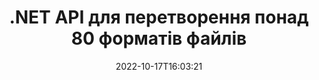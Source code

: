 ---
############################# Static ############################
layout: "product"
date: 2022-10-17T16:03:21
draft: false

product: "Conversion"
product_tag: "conversion"
platform: .NET
platform_tag: net

############################# Head ############################
head_title: "C# .NET Document Conversion API | Перетворення зображень PDF Word Excel PPTX HTML"
head_description: "C# API перетворення документів .NET. Конвертуйте PDF Word DOC DOCX, електронні таблиці Excel PPT PPTX, HTML, PSD, MPT MPP, Email MSG EMLX, AutoCAD і формати файлів зображень."

############################# Header ############################
title: ".NET API для перетворення понад 80 форматів файлів"
description: "Простий API для інтеграції функцій перетворення документів і зображень у програми .NET без встановлення будь-якого зовнішнього програмного забезпечення."
button:
    enable: true
    icon: "fas fa-arrow-down"
    label: "Завантажте безкоштовну пробну версію"
    link: "https://downloads.groupdocs.com/conversion/net"

############################# SubMenu ############################
submenu:
    enable: true
    
    left:
        img_alt: "GroupDocs.Conversion for .NET"
        image: "https://www.groupdocs.cloud/templates/groupdocs/images/product-logos/groupdocs-conversion-net.png"
        product: "GroupDocs.Conversion"
        platform: ".NET"

    middle:
        button:
            # button loop
            - link: "#overview"
              text: "Огляд"

            # button loop
            - link: "#features"
              text: "особливості"

            # button loop
            - link: "#support"
              text: "Підтримка"

            # button loop
            - link: "https://products.groupdocs.app/conversion"
              text: "Жива демо"

            # button loop
            - link: "https://purchase.groupdocs.com/pricing/conversion/net"
              text: "Ціноутворення"

    right:
        link_download: "https://downloads.groupdocs.com/conversion"
        link_learn: "https://docs.groupdocs.com/conversion/net/"
        link_buy: "https://purchase.groupdocs.com"

############################# Overview ############################
overview:
    enable: true
    content: |
      GroupDocs.Conversion for .NET пропонує простий набір API, що дозволяє розробникам створювати потужні програми для конвертації документів у C#, ASP.NET та інших пов’язаних з .NET технологіях. API GroupDocs.Conversion for .NET забезпечує швидке, ефективне та надійне рішення для конвертації файлів для ваших кінцевих користувачів. Він підтримує виконання точних перетворень серед усіх популярних форматів бізнес-документів, включаючи: PDF, HTML, електронну пошту, документи Microsoft Word, електронні таблиці Excel, презентації PowerPoint, Project, Photoshop, CorelDraw, AutoCAD, діаграми, формати файлів растрових зображень та багато іншого. Бібліотека конвертера документів автоматично визначає формат вихідного документа та дає вам усі можливості для перетворення всього документа або окремих сторінок у потрібний вихідний формат. Простіше замінити відсутні шрифти бажаними та додати водяні знаки з текстом або зображенням на будь-яку сторінку документа.

      GroupDocs.Conversion for .NET можна використовувати для розробки програм у будь-якому середовищі розробки, орієнтованому на платформу .NET. Він сумісний з усіма мовами на основі .NET і підтримує популярні операційні системи (Windows, Linux, MacOS), де можна встановити фреймворки Mono або .NET (включаючи .NET Core).
    tabs:
      enable: true
      
      ## TAB ONE ##
      tab_one:
        description: |
          Нижче наведено огляд GroupDocs.Conversion for .NET:
        
        right:
          enable: true
          icon: "fab fa-html5"
          title: "Огляд"
          content: |
            * Автоматичне визначення типу файлу
            * Перетворення документів
            * Перетворення презентацій
            * Перетворення електронних таблиць
            * Перетворення растрових зображень
            * Перетворення PDF-документів
            * Перетворення інших форматів
            * Застосувати водяний знак
            * Вкажіть пароль файлу
            * Налаштувати перетворення

      ## TAB TWO ##
      tab_two:
        description: |
          GroupDocs.Conversion for .NET підтримує конвертацію між усіма популярними та широко використовуваними [форматами файлів документів](https://docs.groupdocs.com/conversion/net/supported-document-formats/).

        left:
          enable: true
          table:
            # table loop
            - title: "Перетворити з:"
              content: |
                * **Документи**: DOC, DOCX, DOCM, DOT, DOTX, DOTM, RTF, TXT, ODT, OTT
                * **Електронні таблиці**: XLS, XLSX, XLSM, XLSB, CSV, XLS2003, ODS, TSV, XLT, XLTX, XLTM, XLAM, FODS, SXC
                * **Презентації**: PPT, PPTX, PPS, PPSX, ODP, POT, POTX, POTM, PPTM, PPSM, FODP
                * **Зображення**: TIF, TIFF, JPG, JPEG, PNG, GIF, BMP, ICO, DIB, JPC, JPEG-LS, JPEG2000
                * **Портативний**: PDF, XPS, OXPS, EPUB
                * **HTML**: HTM, HTML, MHTML
                * **Метафайли**: EMZ, WMZ
                * **PhotoShop**: PSD
                * **Проект**: MPP, MPT, MPX
                * **Outlook**: PST, OST
                * **Електронна пошта**: MSG, EML, EMLX
                * **Діаграми**: VSD, VSDX, VSDM, VSS, VSSM, VST, VSTM, VSX, VTX, VDW, VDX, SVG, SVGZ
                * **AutoCAD**: DXF, DWG, DWF, STL, IFC, DWT
                * **PostScript**: EPS, PS, PSL, CGM
                * **CorelDRAW**: CDR, CMX
                * **Інше**: VCF, PLT, LGS, OTG, MD, AI, LOG

        right:
          enable: true
          table:
            # table loop
            - title: "Перетворити на:"
              content: |
                * **Документи**: DOC, DOCX, DOCM, DOT, DOTX, DOTM, RTF, TXT, ODT, OTT
                * **Електронні таблиці**: XLS, XLSX, XLSM, XLSB, CSV, XLS2003, TSV, XLTX, ODS, XLAM, FODS, DIF, SXC
                * **Презентації**: PPT, PPTX, PPS, PPSX, ODP, POTX, POTM, PPTM, PPSM, FODP
                * **Зображення**: TIF, TIFF, JPG, JPEG, PNG, GIF, BMP, ICO, JPEG2000
                * **Метафайли**: EMF, WMF, EMZ, WMZ
                * **Діаграми**: SVGZ
                * **Портативний**: PDF, XPS
                * **HTML**: HTM, HTML, MHTML
                * **Інше**: MD

      ## TAB THREE ##
      tab_three:
        description: |
          GroupDocs.Conversion for .NET підтримує такі операційні системи, фреймворки та менеджери пакетів:
      
        left:
          enable: true
          table:
            # table loop
            - icon: "fab fa-windows"
              title: "Операційні системи"
              content: |
                Windows Desktop, Windows Server, Windows Azure, Linux, MacOS

            # table loop
            - icon: "fas fa-code"
              title: "Підтримувані фреймворки"
              content: |
                Frameworks: .NET Framework, .NET Standard, .NET Core, Mono

        right:
          enable: true
          table:
            # table loop
            - icon: "fas fa-box"
              title: "Менеджер пакетів"
              content: |
                Nuget

            # table loop
            - icon: "fas fa-tools"
              title: "Менеджер пакетів"
              content: |
                Microsoft Visual Studio, Xamarin, MonoDevelop

############################# Features ############################
features:
    enable: true
    title: "Функції GroupDocs.Conversion for .NET"

    feature:
      # feature loop
      - icon: "fas fa-copy"
        content: "Проста інтеграція та обмежене ліцензування"

      # feature loop
      - icon: "fas fa-eye"
        content: "Встановіть параметр масштабування за замовчуванням під час перетворення на слова, слайди чи клітинки"

      # feature loop
      - icon: "fas fa-bolt"
        content: "Перетворюйте в/з усіх популярних форматів растрових зображень і призначайте зображення DPI, висоту та ширину"
      
      # feature loop
      - icon: "fas fa-file-powerpoint"
        content: "Перетворюйте PDF і зображення на градації сірого та лінеаризуйте PDF-документ для Інтернету"

      # feature loop
      - icon: "fas fa-code"
        content: "Укажіть рівень закладки, рівень заголовка та розгорнутий рівень у Word для перетворення PDF/XPS"

      # feature loop
      - icon: "fas fa-cloud"
        content: "Налаштуйте та розмістіть водяний знак у конвертованому документі як фон для відображення за текстом"

      # feature loop
      - icon: "fas fa-remove-format"
        content: "Відобразити заголовок електронної пошти під час перетворення з електронної пошти"

      # feature loop
      - icon: "fas fa-comment-slash"
        content: "Встановіть спеціальні каталоги шрифтів і явно завантажте/замініть шрифт під час перетворення документа"

      # feature loop
      - icon: "fas fa-location-arrow"
        content: "Встановити шрифт за замовчуванням для заміни відсутніх шрифтів для перетворення документів, слайдів і електронних таблиць"

      # feature loop
      - icon: "fas fa-border-all"
        content: ""

      # feature loop
      - icon: "fas fa-wrench"
        content: "Перетворіть електронну таблицю з лініями сітки та видаліть коментарі зі слайдів під час конвертації"

      # feature loop
      - icon: "fas fa-columns"
        content: "Перетворення певних сторінок документа у формат PDF і перетворення певного діапазону клітинок у електронні таблиці"

      # feature loop
      - icon: "fas fa-file-word"
        content: "Показувати приховані аркуші та пропускати порожні рядки та стовпці під час конвертації електронних таблиць"

      # feature loop
      - icon: "fas fa-envelope"
        content: "Підрахувати загальну кількість сторінок документа та встановити пароль для незахищеного документа під час перетворення"

      # feature loop
      - icon: "fas fa-print"
        content: "Можливість видаляти анотації та вбудовані файли з PDF"

      # feature loop
      - icon: "fas fa-file-archive"
        content: "Створіть розмітку, сумісну з HTML 5, під час перетворення на HTML"

      # feature loop
      - icon: "fas fa-lock"
        content: "Автоматичне визначення типу джерела та повернення всіх можливих перетворень під час перетворення з потоку"

      # feature loop
      - icon: "fas fa-file-code"
        content: "Можливість повертати кожну сторінку в окремому потоці під час конвертації у PDF або HTML"
      
      # feature loop
      - icon: "fas fa-fill-drip"
        content: "Показувати/приховувати розмітку, коментарі та відстежувати зміни під час конвертації з Word"

      # feature loop
      - icon: "fas fa-file-excel"
        content: "Перетворення DOCX у Tiff G3 із опцією затінення"

      # feature loop
      - icon: "fas fa-heading"
        content: "Конвертуйте певні макети під час конвертації з документа САПР"

      # feature loop
      - icon: "fas fa-project-diagram"
        content: "Автоматичне присвоєння імен під час збереження перетвореного документа у файл"

      # feature loop
      - icon: "fas fa-cube"
        content: "Ліцензійне ліцензування Підтримується виставлення рахунків на основі використання API"

      # feature loop
      - icon: "fab fa-uncharted"
        content: "Перетворення діаграм у формати файлів обробки тексту"
      
      # feature loop
      - icon: "fab fa-uncharted"
        content: "Додайте номери сторінок під час перетворення HTML у текстовий документ"

      # feature loop
      - icon: "fab fa-uncharted"
        content: "Перетворюйте XML-документи в будь-який формат без перетворення"

      # feature loop
      - icon: "fab fa-uncharted"
        content: "Відстежуйте хід перетворення файлу (початок, кінець) безпосередньо з клієнтської програми"

    more_feature:
      # more_feature_loop
      - title: "Легко конвертуйте формати документів"
        content: |
          За допомогою GroupDocs.Conversion for .NET конвертувати формат файлу документа дуже легко. У наступному прикладі показано, як конвертувати файл PDF у файл DOC за допомогою C#:  
            
          {features.more_feature.step1} 
          {features.more_feature.step2} 
          {features.more_feature.step3} 
            
          ```csharp    
           // Завантажте вихідний файл DOCX для перетворення
          var converter = new GroupDocs.Conversion.Converter("input.docx");
          // Підготуйте параметри перетворення для цільового формату PDF
          var convertOptions = converter.GetPossibleConversions()["pdf"].ConvertOptions;
          // Перетворити у формат PDF
          converter.Convert("output.pdf", convertOptions);
          ```
            
      # more_feature_loop
      - title: "Перетворення у формати зображень"
        content: "GroupDocs.Conversion for .NET можна використовувати для розробки програм у будь-якому середовищі розробки, орієнтованому на платформу .NET. Він сумісний з усіма мовами на основі .NET і підтримує популярні операційні системи (Windows, Linux, MacOS), де можна встановити фреймворки Mono або .NET (включаючи .NET Core)."

      # more_feature_loop
      - title: "Підтримує різні типи форматів PDF"
        content: |
          API GroupDocs.Conversion for .NET підтримує перетворення документів у такі типи/формати PDF:  
            
          * PdfA_1A
          * PdfA_1B
          * PdfA_2A
          * PdfA_3A
          * PdfA_2B
          * PdfA_2U
          * PdfA_3B
          * PdfA_3U
          * v1_3
          * v1_4
          * v1_5
          * v1_6
          * v1_7
          * PdfX_1A
          * PdfX3

############################# Support ############################
support:
    enable: true

############################# Solutions ############################
solutions:
    enable: true
    title: "GroupDocs.Conversion пропонує API перетворення документів для інших популярних середовищ розробки"

    solution:
        # solution loop
        - img_alt: "GroupDocs.Конверсія для Java"
          image: "https://www.groupdocs.cloud/templates/groupdocs/images/product-logos/groupdocs-conversion-java.png"
          product: "GroupDocs.Conversion"
          platform: "Java"
          link: "/перетворення/java/"

############################# Back to top ###############################
back_to_top:
  enable: true
---